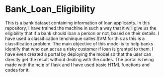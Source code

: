 # Bank_Loan_Eligibility
This is a bank dataset containing information of loan applicants. In this repository, I have trained the machine in such a way that it will give us the eligibility that if a bank should loan a person or not, based on their details. I have used a classification tenchinque calles SVM for this as this is a classification problem. The main objective of this model is to help banks identify that who can act as a risky customer if loan is granted to them. I have even created a portal by deploying the model so that the user can directly get the result without dealing with the codes. The portal is being made with the help of flask and I have used basic HTML functions and codes for it.

